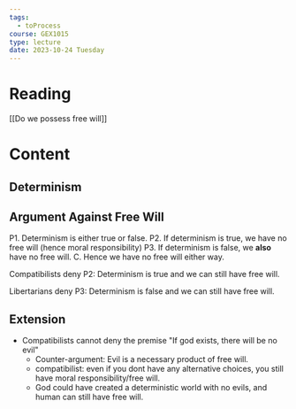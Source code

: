 ```yaml
---
tags:
  - toProcess
course: GEX1015
type: lecture
date: 2023-10-24 Tuesday
---
```

# Reading

[[Do we possess free will]]

# Content
## Determinism

## Argument Against Free Will

P1. Determinism is either true or false.
P2. If determinism is true, we have no free will (hence moral responsibility)
P3. If determinism is false, we **also** have no free will.
C. Hence we have no free will either way.

Compatibilists deny P2: Determinism is true and we can still have free will.

Libertarians deny P3: Determinism is false and we can still have free will.

## Extension

- Compatibilists cannot deny the premise "If god exists, there will be no evil"
	- Counter-argument: Evil is a necessary product of free will.
	- compatibilist: even if you dont have any alternative choices, you still have moral responsibility/free will.
	- God could have created a deterministic world with no evils, and human can still have free will.

